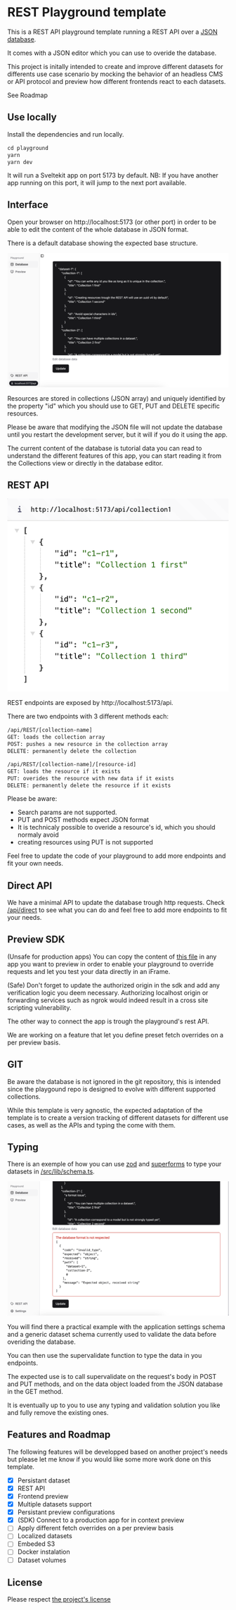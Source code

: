 # REST Playground template

This is a REST API playground template running a REST API over a [JSON database](https://www.npmjs.com/package/node-json-db).

It comes with a JSON editor which you can use to overide the database.

This project is initally intended to create and improve different datasets for differents use case scenario by mocking the behavior of an headless CMS or API protocol and preview how different frontends react to each datasets.

See Roadmap

## Use locally

Install the dependencies and run locally.
```
cd playground
yarn
yarn dev
```

It will run a Sveltekit app on port 5173 by default. 
NB: If you have another app running on this port, it will jump to the next port available.

## Interface

Open your browser on http://localhost:5173 (or other port) in order to be able to edit the content of the whole database in JSON format.

There is a default database showing the expected base structure.

![Screenshot of the JSON editor](https://github.com/Servant-Cities/rest-api-playground-template/blob/main/static/doc/editor.png?raw=true)

Resources are stored in collections (JSON array) and uniquely identified by the property "id" which you should use to GET, PUT and DELETE specific resources.

Please be aware that modifying the JSON file will not update the database until you restart the development server, but it will if you do it using the app.

The current content of the database is tutorial data you can read to understand the different features of this app, you can start reading it from the Collections view or directly in the database editor.


## REST API

![REST API in action as documented in this README](https://github.com/Servant-Cities/rest-api-playground-template/blob/main/static/doc/api.png?raw=true)

REST endpoints are exposed by http://localhost:5173/api.

There are two endpoints with 3 different methods each:

```
/api/REST/[collection-name]
GET: loads the collection array
POST: pushes a new resource in the collection array
DELETE: permanently delete the collection
```
```
/api/REST/[collection-name]/[resource-id]
GET: loads the resource if it exists
PUT: overides the resource with new data if it exists
DELETE: permanently delete the resource if it exists
```

Please be aware:
- Search params are not supported.
- PUT and POST methods expect JSON format
- It is technicaly possible to overide a resource's id, which you should normaly avoid
- creating resources using PUT is not supported

Feel free to update the code of your playground to add more endpoints and fit your own needs.

## Direct API

We have a minimal API to update the database trough http requests. Check [/api/direct](https://github.com/Servant-Cities/rest-api-playground-template/blob/main/src/routes/api/direct/%5B...path%5D/%2Bserver.ts) to see what you can do and feel free to add more endpoints to fit your needs.

## Preview SDK

(Unsafe for production apps) You can copy the content of [this file](https://github.com/Servant-Cities/rest-api-playground-template/blob/main/src/lib/previewSDK.ts) in any app you want to preview in order to enable your playground to override requests and let you test your data directly in an iFrame.

(Safe) Don't forget to update the authorized origin in the sdk and add any verification logic you deem necessary. Authorizing localhost origin or forwarding services such as ngrok would indeed result in a cross site scripting vulnerability.

The other way to connect the app is trough the playground's rest API.

We are working on a feature that let you define preset fetch overrides on a per preview basis.


## GIT

Be aware the database is not ignored in the git repository, this is intended since the playgound repo is designed to evolve with different supported collections.

While this template is very agnostic, the expected adaptation of the template is to create a version tracking of different datasets for different use cases, as well as the APIs and typing the come with them.

## Typing

There is an exemple of how you can use [zod](https://zod.dev/) and [superforms](https://superforms.rocks/) to type your datasets in [/src/lib/schema.ts](https://github.com/Servant-Cities/rest-api-playground-template/blob/main/src/lib/schema.ts).

![Screenshot of the JSON editor with typing errors](https://github.com/Servant-Cities/rest-api-playground-template/blob/main/static/doc/typing.png?raw=true)

You will find there a practical example with the application settings schema and a generic dataset schema currently used to validate the data before overiding the database.

You can then use the supervalidate function to type the data in you endpoints.

The expected use is to call supervalidate on the request's body in POST and PUT methods, and on the data object loaded from the JSON database in the GET method.

It is eventually up to you to use any typing and validation solution you like and fully remove the existing ones.

## Features and Roadmap

The following features will be developped based on another project's needs but please let me know if you would like some more work done on this template.

- [x] Persistant dataset
- [x] REST API
- [x] Frontend preview
- [x] Multiple datasets support
- [x] Persistant preview configurations
- [x] (SDK) Connect to a production app for in context preview
- [ ] Apply different fetch overrides on a per preview basis
- [ ] Localized datasets
- [ ] Embeded S3
- [ ] Docker instalation
- [ ] Dataset volumes

## License

Please respect [the project's license](https://github.com/Servant-Cities/rest-api-playground-template/blob/main/LICENSE)